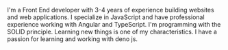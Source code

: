 I'm a Front End developer with 3-4 years of experience building websites and web applications.
I specialize in JavaScript and have professional experience working with Angular and TypeScript.
I'm programming with the SOLID principle.
Learning new things is one of my characteristics.
I have a passion for learning and working with deno js.

<!---
Mahdidzt/Mahdidzt is a ✨ special ✨ repository because its `README.md` (this file) appears on your GitHub profile.
You can click the Preview link to take a look at your changes.
--->
